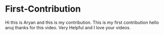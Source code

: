 # First-Contribution
Hi this is Aryan and this is my contribution.
This is my first contribution
hello anuj thanks for this video. Very Helpful and I love your videos.
